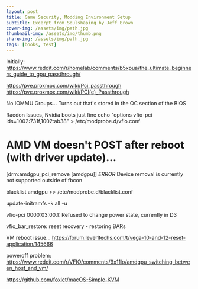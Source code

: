 ```yaml
---
layout: post
title: Game Security, Modding Environment Setup
subtitle: Excerpt from Soulshaping by Jeff Brown
cover-img: /assets/img/path.jpg
thumbnail-img: /assets/img/thumb.png
share-img: /assets/img/path.jpg
tags: [books, test]
---
```


Initially: https://www.reddit.com/r/homelab/comments/b5xpua/the_ultimate_beginners_guide_to_gpu_passthrough/

https://pve.proxmox.com/wiki/Pci_passthrough
https://pve.proxmox.com/wiki/PCI(e)_Passthrough

No IOMMU Groups...
Turns out that's stored in the OC section of the BIOS


Raedon Issues, Nvidia boots just fine
echo "options vfio-pci ids=1002:731f,1002:ab38" > /etc/modprobe.d/vfio.conf



# AMD VM doesn't POST after reboot (with driver update)...

[drm:amdgpu_pci_remove [amdgpu]] *ERROR* Device removal is currently not supported outside of fbcon

blacklist amdgpu >> /etc/modprobe.d/blacklist.conf

update-initramfs -k all -u

vfio-pci 0000:03:00.1: Refused to change power state, currently in D3



vfio_bar_restore: reset recovery - restoring BARs


VM reboot issue...
https://forum.level1techs.com/t/vega-10-and-12-reset-application/145666

poweroff problem: https://www.reddit.com/r/VFIO/comments/9x11lo/amdgpu_switching_between_host_and_vm/

https://github.com/foxlet/macOS-Simple-KVM